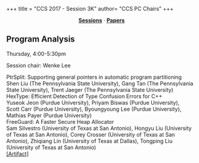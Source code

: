 +++
title = "CCS 2017 - Session 3K"
author= "CCS PC Chairs"
+++
<center><a href="/sessions"><b>Sessions</b></a> &middot; <a href="/papers"><b>Papers</b></a></center>
<p>
<h2>Program Analysis</h2>Thursday, 4:00-5:30pm<p>Session chair: Wenke Lee<div class="bpaper"><span class="ptitle">PtrSplit: Supporting general pointers in automatic program partitioning</span></br><div class="pblock"><span class="author">Shen&nbsp;Liu</span> <span class="institution">(The Pennsylvania State University)</span>, <span class="author">Gang&nbsp;Tan</span> <span class="institution">(The Pennsylvania State University)</span>, <span class="author">Trent&nbsp;Jaeger</span> <span class="institution">(The Pennsylvania State University)</span><br><div class="pextra"></div></div></div><div class="bpaper"><span class="ptitle">HexType: Efficient Detection of Type Confusion Errors for C++</span></br><div class="pblock"><span class="author">Yuseok&nbsp;Jeon</span> <span class="institution">(Purdue University)</span>, <span class="author">Priyam&nbsp;Biswas</span> <span class="institution">(Purdue University)</span>, <span class="author">Scott&nbsp;Carr</span> <span class="institution">(Purdue University)</span>, <span class="author">Byoungyoung&nbsp;Lee</span> <span class="institution">(Purdue University)</span>, <span class="author">Mathias&nbsp;Payer</span> <span class="institution">(Purdue University)</span><br><div class="pextra"></div></div></div><div class="bpaper"><span class="ptitle">FreeGuard: A Faster Secure Heap Allocator</span></br><div class="pblock"><span class="author">Sam&nbsp;Silvestro</span> <span class="institution">(University of Texas at San Antonio)</span>, <span class="author">Hongyu&nbsp;Liu</span> <span class="institution">(University of Texas at San Antonio)</span>, <span class="author">Corey&nbsp;Crosser</span> <span class="institution">(University of Texas at San Antonio)</span>, <span class="author">Zhiqiang&nbsp;Lin</span> <span class="institution">(University of Texas at Dallas)</span>, <span class="author">Tongping&nbsp;Liu</span> <span class="institution">(University of Texas at San Antonio)</span><br><div class="pextra"><a href="https://github.com/UTSASRG/FreeGuard">[Artifact]</a><br></div></div></div>
